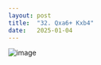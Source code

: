 ```yaml
---
layout: post
title:  "32. Qxa6+ Kxb4"
date:   2025-01-04
---
```


![image]({{site.url}}/assets/meetup_photos/2025-01-04.jpg)


